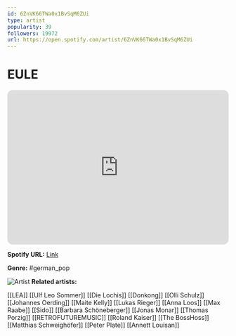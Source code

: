 ```yaml
---
id: 6ZnVK66TWa0x1BvSqM6ZUi
type: artist
popularity: 39
followers: 19972
url: https://open.spotify.com/artist/6ZnVK66TWa0x1BvSqM6ZUi
---
```

# EULE

<iframe style="border-radius:12px" src="https://open.spotify.com/embed/artist/6ZnVK66TWa0x1BvSqM6ZUi" width="100%" height="352" frameBorder="0" allowfullscreen="" allow="autoplay; clipboard-write; encrypted-media; fullscreen; picture-in-picture" loading="lazy"></iframe>

**Spotify URL:** [Link](https://open.spotify.com/artist/6ZnVK66TWa0x1BvSqM6ZUi)

**Genre:**  #german_pop

![Artist](https://i.scdn.co/image/ab6761610000e5ebdb42b46852f209ac0305c113)
**Related artists:**

[[LEA]]
[[Ulf Leo Sommer]]
[[Die Lochis]]
[[Donkong]]
[[Olli Schulz]]
[[Johannes Oerding]]
[[Maite Kelly]]
[[Lukas Rieger]]
[[Anna Loos]]
[[Max Raabe]]
[[Sido]]
[[Barbara Schöneberger]]
[[Jonas Monar]]
[[Thomas Porzig]]
[[RETROFUTUREMUSIC]]
[[Roland Kaiser]]
[[The BossHoss]]
[[Matthias Schweighöfer]]
[[Peter Plate]]
[[Annett Louisan]]
